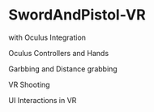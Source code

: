 # SwordAndPistol-VR
with Oculus Integration

Oculus Controllers and Hands

Garbbing and Distance grabbing

VR Shooting

UI Interactions in VR

